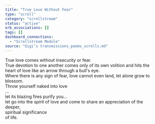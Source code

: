 ```yaml
---
title: "True Love Without Fear"
type: "scroll"
category: "scrollstream"
status: "active"
orb_associations: []
tags: []
dashboard_connections:
  - "Scrollstream Module"
source: "Gigi’s transmissions_poems_scrolls.md"
---
```


True love comes without insecurity or fear.   
True devotion to one another comes only of its own volition and hits the heart of love like an arrow through a bull's eye.   
Where there is any sign of fear, love cannot even land, let alone grow to blossom.   
Throw yourself naked into love  
		...   
			let its blazing fires purify you...   
let go into the spirit of love and come to share an appreciation of the   
deeper,   
spiritual significance   
of life.